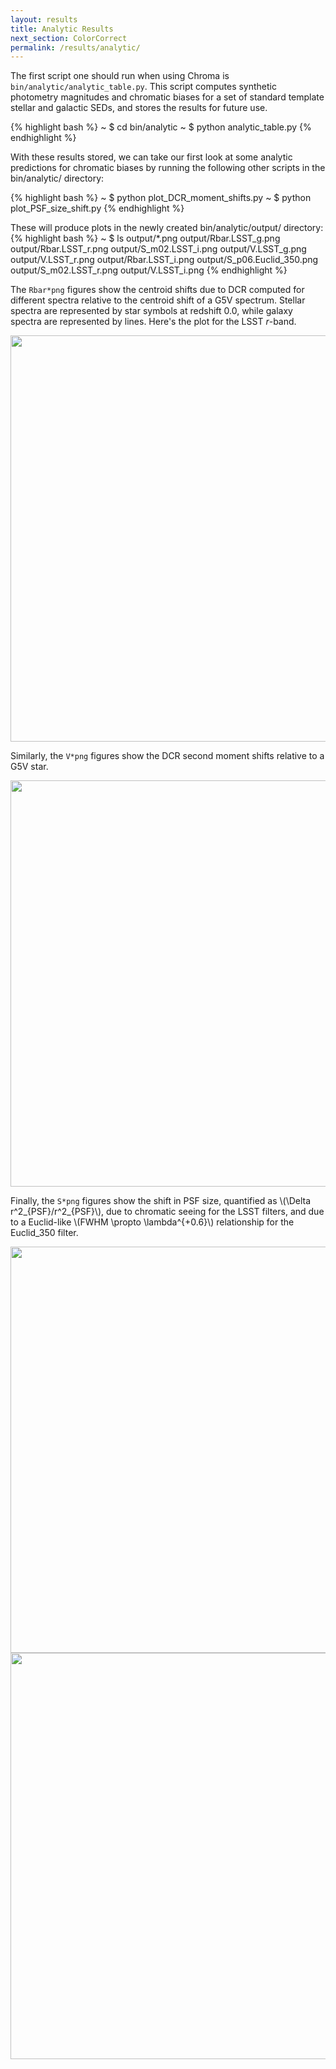 ```yaml
---
layout: results
title: Analytic Results
next_section: ColorCorrect
permalink: /results/analytic/
---
```


The first script one should run when using Chroma is `bin/analytic/analytic_table.py`.  This script
computes synthetic photometry magnitudes and chromatic biases for a set of standard template stellar
and galactic SEDs, and stores the results for future use.

{% highlight bash %}
~ $ cd bin/analytic
~ $ python analytic_table.py
{% endhighlight %}

With these results stored, we can take our first look at some analytic predictions for chromatic
biases by running the following other scripts in the bin/analytic/ directory:

{% highlight bash %}
~ $ python plot_DCR_moment_shifts.py
~ $ python plot_PSF_size_shift.py
{% endhighlight %}

These will produce plots in the newly created bin/analytic/output/ directory:
{% highlight bash %}
~ $ ls output/*.png
output/Rbar.LSST_g.png        output/Rbar.LSST_r.png
output/S_m02.LSST_i.png       output/V.LSST_g.png
output/V.LSST_r.png           output/Rbar.LSST_i.png
output/S_p06.Euclid_350.png   output/S_m02.LSST_r.png
output/V.LSST_i.png
{% endhighlight %}

The `Rbar*png` figures show the centroid shifts due to DCR computed for different spectra relative
to the centroid shift of a G5V spectrum.  Stellar spectra are represented by star symbols at
redshift 0.0, while galaxy spectra are represented by lines.  Here's the plot for the LSST _r_-band.

<img src="{{site.url}}/img/Rbar.LSST_r.png" width="650">

Similarly, the `V*png` figures show the DCR second moment shifts relative to a G5V star.

<img src="{{site.url}}/img/V.LSST_r.png" width="650">

Finally, the `S*png` figures show the shift in PSF size, quantified as
\\(\\Delta r^2_{PSF}/r^2_{PSF}\\), due to chromatic seeing for the LSST filters, and due to a
Euclid-like \\(FWHM \\propto \\lambda^{+0.6}\\) relationship for the Euclid_350 filter.

<img src="{{site.url}}/img/S_m02.LSST_r.png" width="650">

<img src="{{site.url}}/img/S_p06.Euclid_350.png" width="650">

